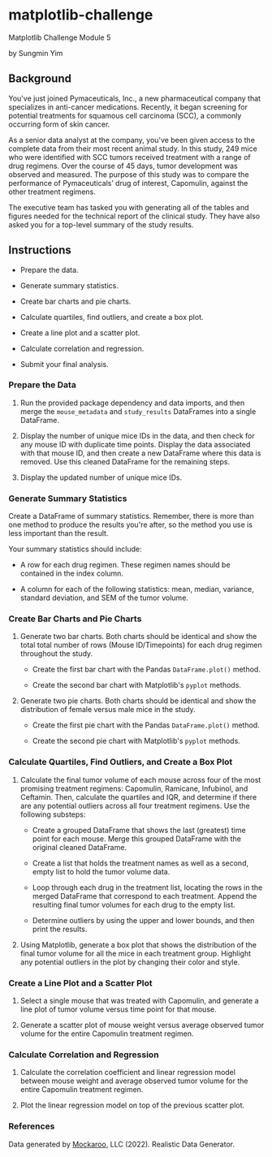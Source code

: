 # matplotlib-challenge
Matplotlib Challenge Module 5

by Sungmin Yim

## Background ##
You've just joined Pymaceuticals, Inc., a new pharmaceutical company that specializes in anti-cancer medications. Recently, it began screening for potential treatments for squamous cell carcinoma (SCC), a commonly occurring form of skin cancer.

As a senior data analyst at the company, you've been given access to the complete data from their most recent animal study. In this study, 249 mice who were identified with SCC tumors received treatment with a range of drug regimens. Over the course of 45 days, tumor development was observed and measured. The purpose of this study was to compare the performance of Pymaceuticals’ drug of interest, Capomulin, against the other treatment regimens.

The executive team has tasked you with generating all of the tables and figures needed for the technical report of the clinical study. They have also asked you for a top-level summary of the study results.

## Instructions ##

* Prepare the data.

* Generate summary statistics.

* Create bar charts and pie charts.

* Calculate quartiles, find outliers, and create a box plot.

* Create a line plot and a scatter plot.

* Calculate correlation and regression.

* Submit your final analysis.

### Prepare the Data ###
1.  Run the provided package dependency and data imports, and then merge the `mouse_metadata` and `study_results` DataFrames into a single DataFrame.

2.  Display the number of unique mice IDs in the data, and then check for any mouse ID with duplicate time points. Display the data associated with that mouse ID, and then create a new DataFrame where this data is removed. Use this cleaned DataFrame for the remaining steps.

3.  Display the updated number of unique mice IDs.

### Generate Summary Statistics ###
Create a DataFrame of summary statistics. Remember, there is more than one method to produce the results you're after, so the method you use is less important than the result.

Your summary statistics should include:

* A row for each drug regimen. These regimen names should be contained in the index column.

* A column for each of the following statistics: mean, median, variance, standard deviation, and SEM of the tumor volume.

### Create Bar Charts and Pie Charts ###
1.  Generate two bar charts. Both charts should be identical and show the total total number of rows (Mouse ID/Timepoints) for each drug regimen throughout the study.

    * Create the first bar chart with the Pandas `DataFrame.plot()` method.

    * Create the second bar chart with Matplotlib's `pyplot` methods.

2.  Generate two pie charts. Both charts should be identical and show the distribution of female versus male mice in the study.

    * Create the first pie chart with the Pandas `DataFrame.plot()` method.

    * Create the second pie chart with Matplotlib's `pyplot` methods.

### Calculate Quartiles, Find Outliers, and Create a Box Plot ###
1.  Calculate the final tumor volume of each mouse across four of the most promising treatment regimens: Capomulin, Ramicane, Infubinol, and Ceftamin. Then, calculate the quartiles and IQR, and determine if there are any potential outliers across all four treatment regimens. Use the following substeps:

    * Create a grouped DataFrame that shows the last (greatest) time point for each mouse. Merge this grouped DataFrame with the original cleaned DataFrame.

    * Create a list that holds the treatment names as well as a second, empty list to hold the tumor volume data.

    * Loop through each drug in the treatment list, locating the rows in the merged DataFrame that correspond to each treatment. Append the resulting final tumor volumes for each drug to the empty list.

    * Determine outliers by using the upper and lower bounds, and then print the results.

2.  Using Matplotlib, generate a box plot that shows the distribution of the final tumor volume for all the mice in each treatment group. Highlight any potential outliers in the plot by changing their color and style.

### Create a Line Plot and a Scatter Plot ###
1.  Select a single mouse that was treated with Capomulin, and generate a line plot of tumor volume versus time point for that mouse.

2.  Generate a scatter plot of mouse weight versus average observed tumor volume for the entire Capomulin treatment regimen.

### Calculate Correlation and Regression ###
1.  Calculate the correlation coefficient and linear regression model between mouse weight and average observed tumor volume for the entire Capomulin treatment regimen.

2.  Plot the linear regression model on top of the previous scatter plot.

### References ###
Data generated by [Mockaroo](https://mockaroo.com/), LLC (2022). Realistic Data Generator.
